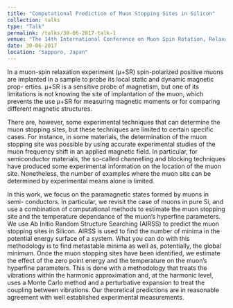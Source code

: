 ```yaml
---
title: "Computational Prediction of Muon Stopping Sites in Silicon"
collection: talks
type: "Talk"
permalink: /talks/30-06-2017-talk-1
venue: "The 14th International Conference on Muon Spin Rotation, Relaxation and Resonance"
date: 30-06-2017
location: "Sapporo, Japan"
---
```


In a muon-spin relaxation experiment (μ+SR) spin-polarized positive muons are implanted in a sample to probe its local static and dynamic magnetic prop- erties. μ+SR is a sensitive probe of magnetism, but one of its limitations is not knowing the site of implantation of the muon, which prevents the use μ+SR for measuring magnetic moments or for comparing different magnetic structures.

There are, however, some experimental techniques that can determine the muon stopping sites, but these techniques are limited to certain specific cases. For instance, in some materials, the determination of the muon stopping site was possible by using accurate experimental studies of the muon frequency shift in an applied magnetic field. In particular, for semiconductor materials, the so-called channelling and blocking techniques have produced some experimental information on the location of the muon site. Nonetheless, the number of examples where the muon site can be determined by experimental means alone is limited.

In this work, we focus on the paramagnetic states formed by muons in semi- conductors. In particular, we revisit the case of muons in pure Si, and use a combination of computational methods to estimate the muon stopping site and the temperature dependance of the muon’s hyperfine parameters. We use Ab Initio Random Structure Searching (AIRSS) to predict the muon stopping sites in Silicon. AIRSS is used to find the number of minima in the potential energy surface of a system. What you can do with this methodology is to find metastable minima as well as, potentially, the global minimum. Once the muon stopping sites have been identified, we estimate the effect of the zero point energy and the temperature on the muon’s hyperfine parameters. This is done with a methodology that treats the vibrations within the harmonic approximation and, at the harmonic level, uses a Monte Carlo method and a perturbative expansion to treat the coupling between vibrations. Our theoretical predictions are in reasonable agreement with well established experimental measurements.
